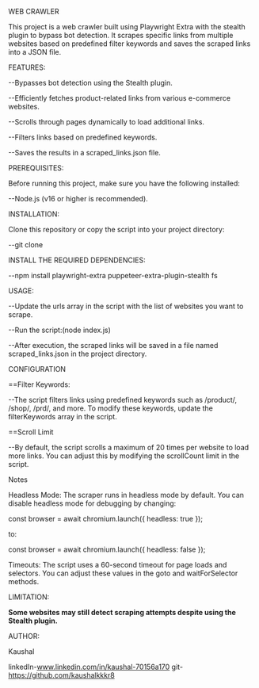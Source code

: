 WEB CRAWLER

This project is a web crawler built using Playwright Extra with the stealth plugin to bypass bot detection. It scrapes specific links from multiple websites based on predefined filter keywords and saves the scraped links into a JSON file.

FEATURES:

--Bypasses bot detection using the Stealth plugin.

--Efficiently fetches product-related links from various e-commerce websites.

--Scrolls through pages dynamically to load additional links.

--Filters links based on predefined keywords.

--Saves the results in a scraped_links.json file.

PREREQUISITES:

Before running this project, make sure you have the following installed:

--Node.js (v16 or higher is recommended).

INSTALLATION:

Clone this repository or copy the script into your project directory:

--git clone <repository-url>

INSTALL THE REQUIRED DEPENDENCIES:

--npm install playwright-extra puppeteer-extra-plugin-stealth fs

USAGE:

--Update the urls array in the script with the list of websites you want to scrape.

--Run the script:(node index.js)

--After execution, the scraped links will be saved in a file named scraped_links.json in the project directory.

CONFIGURATION

==Filter Keywords:

--The script filters links using predefined keywords such as /product/, /shop/, /prd/, and more. To modify these keywords, update the filterKeywords array in the script.

==Scroll Limit

--By default, the script scrolls a maximum of 20 times per website to load more links. You can adjust this by modifying the scrollCount limit in the script.


Notes

Headless Mode: The scraper runs in headless mode by default. You can disable headless mode for debugging by changing:

const browser = await chromium.launch({ headless: true });

to:

const browser = await chromium.launch({ headless: false });

Timeouts: The script uses a 60-second timeout for page loads and selectors. You can adjust these values in the goto and waitForSelector methods.

LIMITATION:

**Some websites may still detect scraping attempts despite using the Stealth plugin.**

AUTHOR:

Kaushal

linkedIn-www.linkedin.com/in/kaushal-70156a170
git-https://github.com/kaushalkkkr8
